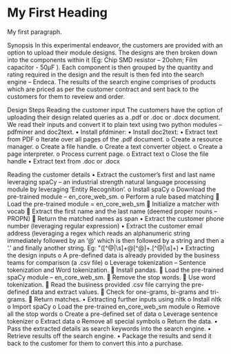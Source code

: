 <!DOCTYPE html>
<html>
<body>

<h1>My First Heading</h1>

<p>My first paragraph.</p>

</body>
</html>

Synopsis
In this experimental endeavor, the customers are provided with an option to upload their module designs. The designs are then broken down into the components within it (Eg: Chip SMD resistor – 20ohm; Film capacitor - 50µF ). Each component is then grouped by the quantity and rating required in the design and the result is then fed into the search engine – Endeca. The results of the search engine comprises of products which are priced as per the customer contract and sent back to the customers for them to reveiew and order.

Design Steps
Reading the customer input
The customers have the option of uploading their design related queries as a .pdf or .doc or .docx document. We read their inputs and convert it to plain text using two python modules – pdfminer and doc2text.
•	Install pfdminer:
•	Install doc2text:
•	Extract text from PDF
o	Iterate over all pages of the .pdf document.
o	Create a resource manager.
o	Create a file handle.
o	Create a text converter object.
o	Create a page interpreter.
o	Process current page.
o	Extract text
o	Close the file handle
•	Extract text from .doc or .docx

Reading the customer details
•	Extract the customer’s first and last name leveraging spaCy – an industrial strength natural language processing module by leveraging ‘Entity Recognition’.
o	Install spaCy
o	Download the pre-trained module – en_core_web_sm.
o	Perform a rule based matching
	Load the pre-trained module = en_core_web_sm
	Initialize a matcher with vocab
	Extract the first name and the last name (deemed proper nouns – PROPN)
	Return the matched names as span
•	Extract the customer phone number (leveraging regular expression)
•	Extract the customer email address (leveraging a regex which reads an alphanumeric string immediately followed by an ‘@’ which is then followed by a string and then a ‘.’ and finally another string. Eg: "([^@|\s]+@[^@]+\.[^@|\s]+)
•	Extracting the design inputs
o	A pre-defined data is already provided by the business teams for comparison (a .csv file)
o	Leverage tokenization – Sentence tokenization and Word tokenization.
	Install pandas.
	Load the pre-trained spaCy module – en_core_web_sm.
	Remove the stop words.
	Use word tokenization.
	Read the business provided .csv file carrying the pre-defined data and extract values.
	Check for one-grams, bi-grams and tri-grams.
	Return matches.
•	Extracting further inputs using nltk
o	Install nltk
o	Import spaCy
o	Load the pre-trained en_core_web_sm module
o	Remove all the stop words
o	Create a pre-defined set of data
o	Leverage sentence tokenizer
o	Extract data
o	Remove all special symbols
o	Return the data.
•	Pass the extracted details as search keywords into the search engine.
•	Retrieve results off the search engine.
•	Package the results and send it back to the customer for them to convert this into a purchase.
